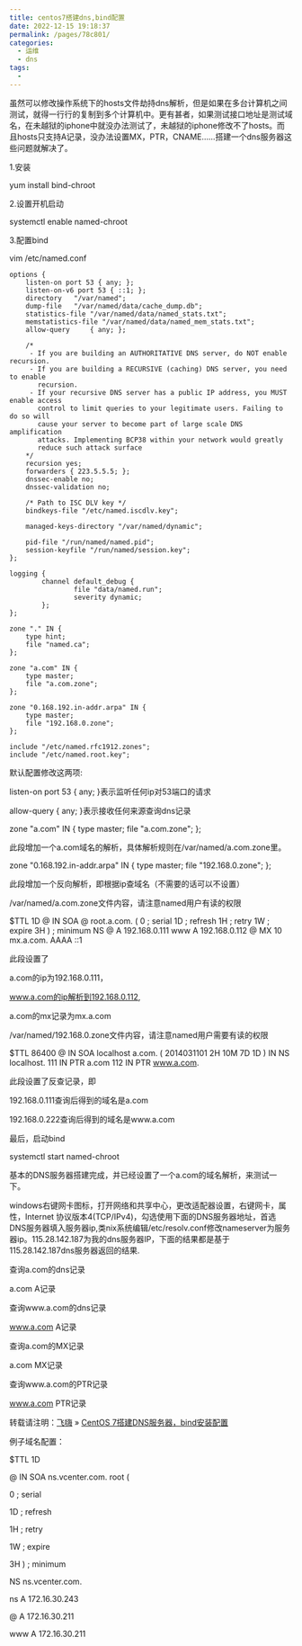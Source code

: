 ```yaml
---
title: centos7搭建dns,bind配置
date: 2022-12-15 19:18:37
permalink: /pages/78c801/
categories:
  - 运维
  - dns
tags:
  - 
---
```


虽然可以修改操作系统下的hosts文件劫持dns解析，但是如果在多台计算机之间测试，就得一行行的复制到多个计算机中。更有甚者，如果测试接口地址是测试域名，在未越狱的iphone中就没办法测试了，未越狱的iphone修改不了hosts。而且hosts只支持A记录，没办法设置MX，PTR，CNAME……搭建一个dns服务器这些问题就解决了。

1.安装

yum install bind-chroot

2.设置开机启动

systemctl enable named-chroot

3.配置bind

vim /etc/named.conf

```roboconf
options {
	listen-on port 53 { any; };
	listen-on-v6 port 53 { ::1; };
	directory 	"/var/named";
	dump-file 	"/var/named/data/cache_dump.db";
	statistics-file "/var/named/data/named_stats.txt";
	memstatistics-file "/var/named/data/named_mem_stats.txt";
	allow-query     { any; };

	/* 
	 - If you are building an AUTHORITATIVE DNS server, do NOT enable recursion.
	 - If you are building a RECURSIVE (caching) DNS server, you need to enable 
	   recursion. 
	 - If your recursive DNS server has a public IP address, you MUST enable access 
	   control to limit queries to your legitimate users. Failing to do so will
	   cause your server to become part of large scale DNS amplification 
	   attacks. Implementing BCP38 within your network would greatly
	   reduce such attack surface 
	*/
	recursion yes;
	forwarders { 223.5.5.5; };
	dnssec-enable no;
	dnssec-validation no;

	/* Path to ISC DLV key */
	bindkeys-file "/etc/named.iscdlv.key";

	managed-keys-directory "/var/named/dynamic";

	pid-file "/run/named/named.pid";
	session-keyfile "/run/named/session.key";
};

logging {
        channel default_debug {
                file "data/named.run";
                severity dynamic;
        };
};

zone "." IN {
	type hint;
	file "named.ca";
};

zone "a.com" IN {
    type master;
    file "a.com.zone";
};

zone "0.168.192.in-addr.arpa" IN {
    type master;
    file "192.168.0.zone";
};

include "/etc/named.rfc1912.zones";
include "/etc/named.root.key";
```

默认配置修改这两项:

listen-on port 53 { any; }表示监听任何ip对53端口的请求

allow-query { any; }表示接收任何来源查询dns记录

zone "a.com" IN { type master; file "a.com.zone"; };

此段增加一个a.com域名的解析，具体解析规则在/var/named/a.com.zone里。

zone "0.168.192.in-addr.arpa" IN { type master; file "192.168.0.zone"; };

此段增加一个反向解析，即根据ip查域名（不需要的话可以不设置）

/var/named/a.com.zone文件内容，请注意named用户有读的权限

$TTL 1D @ IN SOA @ root.a.com. ( 0 ; serial 1D ; refresh 1H ; retry 1W ; expire 3H ) ; minimum
 NS @ A 192.168.0.111 www A 192.168.0.112 @ MX 10 mx.a.com. AAAA ::1

此段设置了

a.com的ip为192.168.0.111，

www.a.com的ip解析到192.168.0.112,

a.com的mx记录为mx.a.com

/var/named/192.168.0.zone文件内容，请注意named用户需要有读的权限

$TTL 86400 @ IN SOA localhost a.com. ( 2014031101 2H 10M 7D 1D ) IN NS localhost. 111 IN PTR a.com 112 IN PTR www.a.com.

此段设置了反查记录，即

192.168.0.111查询后得到的域名是a.com

192.168.0.222查询后得到的域名是www.a.com

最后，启动bind

systemctl start named-chroot

基本的DNS服务器搭建完成，并已经设置了一个a.com的域名解析，来测试一下。

windows右键网卡图标，打开网络和共享中心，更改适配器设置，右键网卡，属性，Internet 协议版本4(TCP/IPv4)，勾选使用下面的DNS服务器地址，首选DNS服务器填入服务器ip,类nix系统编辑/etc/resolv.conf修改nameserver为服务器ip。115.28.142.187为我的dns服务器IP，下面的结果都是基于115.28.142.187dns服务器返回的结果.

查询a.com的dns记录

a.com A记录

查询www.a.com的dns记录

www.a.com A记录

查询a.com的MX记录

a.com MX记录

查询www.a.com的PTR记录

www.a.com PTR记录

转载请注明：[飞嗨](https://blog.feehi.com/) » [CentOS 7搭建DNS服务器，bind安装配置](https://blog.feehi.com/linux/678.html)

例子域名配置：

$TTL 1D

@ IN SOA ns.vcenter.com. root (

0 ; serial

1D ; refresh

1H ; retry

1W ; expire

3H ) ; minimum

NS ns.vcenter.com.

ns A 172.16.30.243

@ A 172.16.30.211

www A 172.16.30.211
